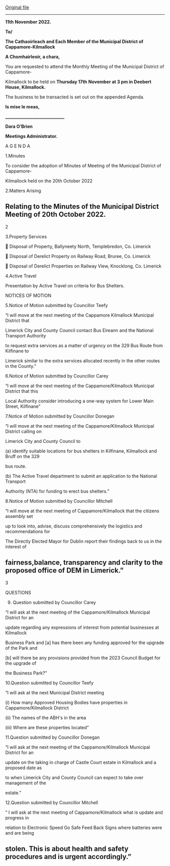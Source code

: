 [Original file](https://www.limerick.ie/sites/default/files/media/documents/2022-11/01%20Agenda%20for%20November%202022%20MD%20Meeting.pdf)

---
**11th** **November 2022.**

**To/**

**The Cathaoirleach and Each Member of the Municipal District of Cappamore-Kilmallock**

**A Chomhairleoir, a chara,**

You are requested to attend the Monthly Meeting of the Municipal District of Cappamore-

Kilmallock to be held on **Thursday 17th** **November at 3 pm in Deebert House, Kilmallock.**

The business to be transacted is set out on the appended Agenda.

**Is mise le meas,**

**\_\_\_\_\_\_\_\_\_\_\_\_\_\_\_\_\_\_\_\_\_\_\_\_\_\_\_\_**

**Dara O’Brien**

**Meetings Administrator.**

A G E N D A

1.Minutes

To consider the adoption of Minutes of Meeting of the Municipal District of Cappamore-

Kilmallock held on the 20th October 2022

2.Matters Arising

Relating to the Minutes of the Municipal District Meeting of 20th October 2022.
---
2

3.Property Services

 Disposal of Property, Ballyneety North, Templebredon, Co. Limerick

 Disposal of Derelict Property on Railway Road, Bruree, Co. Limerick

 Disposal of Derelict Properties on Railway View, Knocklong, Co. Limerick

4.Active Travel

Presentation by Active Travel on criteria for Bus Shelters.

NOTICES OF MOTION

5.Notice of Motion submitted by Councillor Teefy

“I will move at the next meeting of the Cappamore Kilmallock Municipal District that

Limerick City and County Council contact Bus Eireann and the National Transport Authority

to request extra services as a matter of urgency on the 329 Bus Route from Kilfinane to

Limerick similar to the extra services allocated recently in the other routes in the County.”

6.Notice of Motion submitted by Councillor Carey

“I will move at the next meeting of the Cappamore/Kilmallock Municipal District that this

Local Authority consider introducing a one-way system for Lower Main Street, Kilfinane”

7.Notice of Motion submitted by Councillor Donegan

“I will move at the next meeting of the Cappamore/Kilmallock Municipal District calling on

Limerick City and County Council to

(a) identify suitable locations for bus shelters in Kilfinane, Kilmallock and Bruff on the 329

bus route.

(b) The Active Travel department to submit an application to the National Transport

Authority (NTA) for funding to erect bus shelters.”

8.Notice of Motion submitted by Councillor Mitchell

“I will move at the next meeting of Cappamore/Kilmallock that the citizens assembly set

up to look into, advise, discuss comprehensively the logistics and recommendations for

The Directly Elected Mayor for Dublin report their findings back to us in the interest of

fairness,balance, transparency and clarity to the proposed office of DEM in Limerick.”
---
3

QUESTIONS

9. Question submitted by Councillor Carey

“I will ask at the next meeting of the Cappamore/Kilmallock Municipal District for an

update regarding any expressions of interest from potential businesses at Kilmallock

Business Park and [a] has there been any funding approved for the upgrade of the Park and

[b] will there be any provisions provided from the 2023 Council Budget for the upgrade of

the Business Park?”

10.Question submitted by Councillor Teefy

“I will ask at the next Municipal District meeting

(i) How many Approved Housing Bodies have properties in Cappamore/Kilmallock District

(ii) The names of the ABH's in the area

(iii) Where are these properties located”

11.Question submitted by Councillor Donegan

“I will ask at the next meeting of the Cappamore/Kilmallock Municipal District for an

update on the taking in charge of Castle Court estate in Kilmallock and a proposed date as

to when Limerick City and County Council can expect to take over management of the

estate.”

12.Question submitted by Councillor Mitchell

“ I will ask at the next meeting of Cappamore/Kilmallock what is update and progress in

relation to Electronic Speed Go Safe Feed Back Signs where batteries were and are being

stolen. This is about health and safety procedures and is urgent accordingly.”
---
